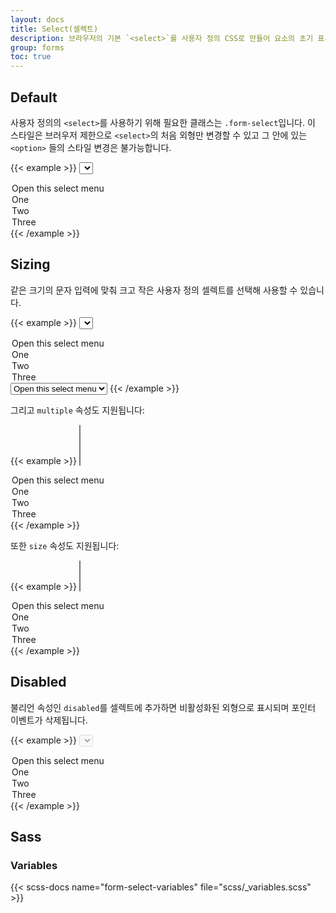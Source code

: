 ```yaml
---
layout: docs
title: Select(셀렉트)
description: 브라우저의 기본 `<select>`를 사용자 정의 CSS로 만들어 요소의 초기 표시를 변경할 수 있습니다.
group: forms
toc: true
---
```


## Default

사용자 정의의 `<select>`를 사용하기 위해 필요한 클래스는 `.form-select`입니다. 이 스타일은 브러우저 제한으로 `<select>`의 처음 외형만 변경할 수 있고 그 안에 있는 `<option>` 들의 스타일 변경은 불가능합니다.

{{< example >}}
<select class="form-select" aria-label="Default select example">
  <option selected>Open this select menu</option>
  <option value="1">One</option>
  <option value="2">Two</option>
  <option value="3">Three</option>
</select>
{{< /example >}}

## Sizing

같은 크기의 문자 입력에 맞춰 크고 작은 사용자 정의 셀렉트를 선택해 사용할 수 있습니다.

{{< example >}}
<select class="form-select form-select-lg mb-3" aria-label=".form-select-lg example">
  <option selected>Open this select menu</option>
  <option value="1">One</option>
  <option value="2">Two</option>
  <option value="3">Three</option>
</select>

<select class="form-select form-select-sm" aria-label=".form-select-sm example">
  <option selected>Open this select menu</option>
  <option value="1">One</option>
  <option value="2">Two</option>
  <option value="3">Three</option>
</select>
{{< /example >}}

그리고 `multiple` 속성도 지원됩니다:

{{< example >}}
<select class="form-select" multiple aria-label="multiple select example">
  <option selected>Open this select menu</option>
  <option value="1">One</option>
  <option value="2">Two</option>
  <option value="3">Three</option>
</select>
{{< /example >}}

또한 `size` 속성도 지원됩니다:

{{< example >}}
<select class="form-select" size="3" aria-label="size 3 select example">
  <option selected>Open this select menu</option>
  <option value="1">One</option>
  <option value="2">Two</option>
  <option value="3">Three</option>
</select>
{{< /example >}}

## Disabled

불리언 속성인 `disabled`를 셀렉트에 추가하면 비활성화된 외형으로 표시되며 포인터 이벤트가 삭제됩니다.

{{< example >}}
<select class="form-select" aria-label="Disabled select example" disabled>
  <option selected>Open this select menu</option>
  <option value="1">One</option>
  <option value="2">Two</option>
  <option value="3">Three</option>
</select>
{{< /example >}}

## Sass

### Variables

{{< scss-docs name="form-select-variables" file="scss/_variables.scss" >}}
